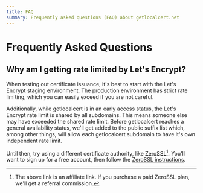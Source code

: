 ```yaml
---
title: FAQ
summary: Frequently asked questions (FAQ) about getlocalcert.net
---
```


# Frequently Asked Questions

## Why am I getting rate limited by Let's Encrypt?

When testing out certificate issuance, it's best to start with the Let's Encrypt staging environment.
The production environment has strict rate limiting, which you can easily exceed if you are not careful.

Additionally, while getlocalcert is in an early access status, the Let's Encrypt rate limit is shared by all subdomains.
This means someone else may have exceeded the shared rate limit.
Before getlocalcert reaches a general availability status, we'll get added to the public suffix list which, among other things, will allow each getlocalcert subdomain to have it's own independent rate limit.

Until then, try using a different certificate authority, like [ZeroSSL](https://zerossl.com?fpr=getlocalcert&fp_sid=glcfaq)[^1].
You'll want to sign up for a free account, then follow the [ZeroSSL instructions](/cas/zerossl/).


[^1]: The above link is an affiliate link.  If you purchase a paid ZeroSSL plan, we'll get a referral commission.






